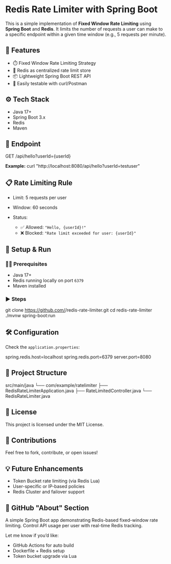 # Redis Rate Limiter with Spring Boot

This is a simple implementation of **Fixed Window Rate Limiting** using **Spring Boot** and **Redis**. It limits the number of requests a user can make to a specific endpoint within a given time window (e.g., 5 requests per minute).

## 🚀 Features

- ⏱️ Fixed Window Rate Limiting Strategy
- 🧠 Redis as centralized rate limit store
- 📦 Lightweight Spring Boot REST API
- 🧪 Easily testable with curl/Postman


## ⚙️ Tech Stack

- Java 17+
- Spring Boot 3.x
- Redis
- Maven

## 📌 Endpoint

GET /api/hello?userId={userId}

**Example:**
curl "http://localhost:8080/api/hello?userId=testuser"


## 📋 Rate Limiting Rule

* Limit: 5 requests per user
* Window: 60 seconds
* Status:

  * ✅ Allowed: `"Hello, {userId}!"`
  * ❌ Blocked: `"Rate limit exceeded for user: {userId}"`

## 🔧 Setup & Run

### 🧑‍💻 Prerequisites

* Java 17+
* Redis running locally on port `6379`
* Maven installed

### ▶️ Steps

git clone https://github.com/<your-username>/redis-rate-limiter.git
cd redis-rate-limiter
./mvnw spring-boot:run


## 🛠 Configuration

Check the `application.properties`:

spring.redis.host=localhost
spring.redis.port=6379
server.port=8080

## 📂 Project Structure

src/main/java
 └── com/example/ratelimiter
      ├── RedisRateLimiterApplication.java
      ├── RateLimitedController.java
      └── RedisRateLimiter.java

## 📄 License

This project is licensed under the MIT License.

## 🙌 Contributions

Feel free to fork, contribute, or open issues!

## 💡 Future Enhancements

* Token Bucket rate limiting (via Redis Lua)
* User-specific or IP-based policies
* Redis Cluster and failover support


## 📝 GitHub "About" Section

A simple Spring Boot app demonstrating Redis-based fixed-window rate limiting. Control API usage per user with real-time Redis tracking.

Let me know if you’d like:
- GitHub Actions for auto build
- Dockerfile + Redis setup
- Token bucket upgrade via Lua

